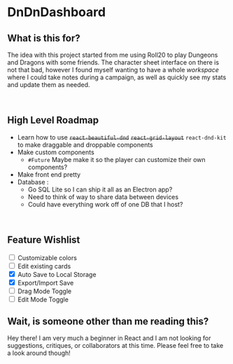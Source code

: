 # DnDnDashboard

## What is this for?

The idea with this project started from me using Roll20 to play Dungeons and Dragons with some friends. The character sheet interface on there is not that bad, however I found myself wanting to have a whole _workspace_ where I could take notes during a campaign, as well as quickly see my stats and update them as needed.

<br />

## High Level Roadmap

- Learn how to use ~~`react-beautiful-dnd`~~ ~~`react-grid-layout`~~ `react-dnd-kit` to make draggable and droppable components
- Make custom components
  - `#Future` Maybe make it so the player can customize their own components?
- Make front end pretty
- Database :
  - Go SQL Lite so I can ship it all as an Electron app?
  - Need to think of way to share data between devices
  - Could have everything work off of one DB that I host?

<br />

## Feature Wishlist

<input type="checkbox"> Customizable colors</input><br>
<input type="checkbox"> Edit existing cards</input><br>
<input type="checkbox" checked> Auto Save to Local Storage</input><br>
<input type="checkbox" checked> Export/Import Save</input><br>
<input type="checkbox"> Drag Mode Toggle</input><br>
<input type="checkbox"> Edit Mode Toggle</input><br>

## Wait, is someone other than me reading this?

Hey there! I am very much a beginner in React and I am not looking for suggestions, critiques, or collaborators at this time. Please feel free to take a look around though!
